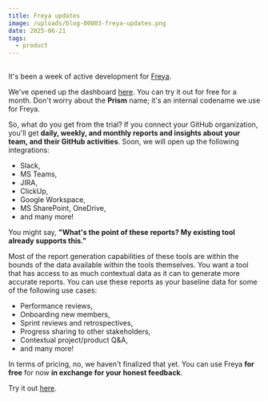 ```yaml
---
title: Freya updates
image: /uploads/blog-00003-freya-updates.png
date: 2025-06-21
tags:
  - product
---
```


##

It's been a week of active development for [Freya](https://nightblue.io/).

We've opened up the dashboard [here](https://prism-chi-lovat.vercel.app/). You can try it out for free for a month. Don't worry about the **Prism** name; it's an internal codename we use for Freya.

So, what do you get from the trial? If you connect your GitHub organization, you'll get **daily, weekly, and monthly reports and insights about your team, and their GitHub activities**. Soon, we will open up the following integrations:

- Slack,
- MS Teams,
- JIRA,
- ClickUp,
- Google Workspace,
- MS SharePoint, OneDrive,
- and many more!

You might say, **"What's the point of these reports? My existing tool already supports this."**

Most of the report generation capabilities of these tools are within the bounds of the data available within the tools themselves. You want a tool that has access to as much contextual data as it can to generate more accurate reports. You can use these reports as your baseline data for some of the following use cases:

- Performance reviews,
- Onboarding new members,
- Sprint reviews and retrospectives,
- Progress sharing to other stakeholders,
- Contextual project/product Q&A,
- and many more!

In terms of pricing, no, we haven't finalized that yet. You can use Freya **for free** for now **in exchange for your honest feedback**.

Try it out [here](https://prism-chi-lovat.vercel.app/).
